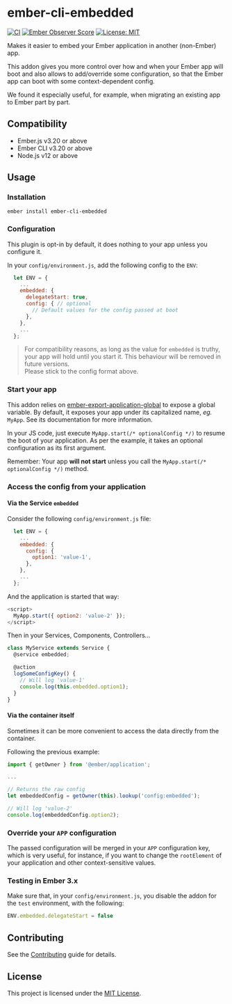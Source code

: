 # ember-cli-embedded

[![CI](https://github.com/peopledoc/ember-cli-embedded/actions/workflows/ci.yml/badge.svg)](https://github.com/peopledoc/ember-cli-embedded/actions/workflows/ci.yml) [![Ember Observer Score](https://emberobserver.com/badges/ember-cli-embedded.svg)](https://emberobserver.com/addons/ember-cli-embedded)
[![License: MIT](https://img.shields.io/badge/License-MIT-yellow.svg)](https://opensource.org/licenses/MIT)


Makes it easier to embed your Ember application in another (non-Ember) app.

This addon gives you more control over how and when your Ember app will boot and also allows to 
add/override some configuration, so that the Ember app can boot with some context-dependent config.

We found it especially useful, for example, when migrating an existing app to Ember part by part.


## Compatibility

- Ember.js v3.20 or above
- Ember CLI v3.20 or above
- Node.js v12 or above


## Usage

### Installation

```console
ember install ember-cli-embedded
```


### Configuration

This plugin is opt-in by default, it does nothing to your app unless you configure it.

In your `config/environment.js`, add the following config to the `ENV`:

```js
  let ENV = {
    ...
    embedded: {
      delegateStart: true,
      config: { // optional
        // Default values for the config passed at boot
      },
    },
    ...
  };
```

> For compatibility reasons, as long as the value for `embedded` is truthy, your app will hold until
> you start it. This behaviour will be removed in future versions.  
> Please stick to the config format above.


### Start your app

This addon relies on [ember-export-application-global](https://github.com/ember-cli/ember-export-application-global)
to expose a global variable. By default, it exposes your app under its capitalized name, 
_eg._ `MyApp`. See its documentation for more information.

In your JS code, just execute `MyApp.start(/* optionalConfig */)` to resume the boot of your 
application. As per the example, it takes an optional configuration as its first argument.

Remember:
Your app __will not start__ unless you call the `MyApp.start(/* optionalConfig */)` method.


### Access the config from your application

#### Via the Service `embedded`

Consider the following `config/environment.js` file:

```js
  let ENV = {
    ...
    embedded: {
      config: {
        option1: 'value-1',
      },
    },
    ...
  };
```

And the application is started that way:

```js
<script>
  MyApp.start({ option2: 'value-2' });
</script>
```

Then in your Services, Components, Controllers...

```js
class MyService extends Service {
  @service embedded;

  @action
  logSomeConfigKey() {
    // Will log 'value-1'
    console.log(this.embedded.option1);
  }
}
```


#### Via the container itself

Sometimes it can be more convenient to access the data directly from the container.

Following the previous example:

```js
import { getOwner } from '@ember/application';

...

// Returns the raw config
let embeddedConfig = getOwner(this).lookup('config:embedded');

// Will log 'value-2'
console.log(embeddedConfig.option2);
```


### Override your `APP` configuration

The passed configuration will be merged in your `APP` configuration key, which is very useful, for
instance, if you want to change the `rootElement` of your application and other context-sensitive
values.


### Testing in Ember 3.x

Make sure that, in your `config/environment.js`, you disable the addon for the `test` environment,
with the following:

```js
ENV.embedded.delegateStart = false
```


## Contributing

See the [Contributing](./CONTRIBUTING.md) guide for details.


## License

This project is licensed under the [MIT License](LICENSE.md).
